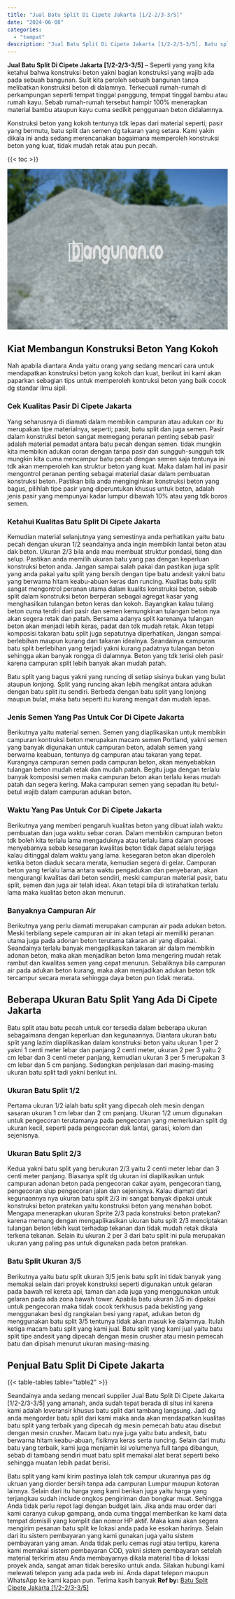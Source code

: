 ```yaml
---
title: "Jual Batu Split Di Cipete Jakarta [1/2-2/3-3/5]"
date: "2024-06-08"
categories: 
  - "tempat"
description: "Jual Batu Split Di Cipete Jakarta [1/2-2/3-3/5]. Batu split yang kami kirim pastinya ialah tdk campur ukurannya pas dg ukruan yang diorder bersih tanpa ada c..."
---
```


**Jual Batu Split Di Cipete Jakarta \[1/2-2/3-3/5\]** – Seperti yang yang kita ketahui bahwa konstruksi beton yakni bagian konstruksi yang wajib ada pada sebuah bangunan. Sulit kita peroleh sebuah bangunan tanpa melibatkan konstruksi beton di dalamnya. Terkecuali rumah-rumah di perkampungan seperti tempat tinggal panggung, tempat tinggal bambu atau rumah kayu. Sebab rumah-rumah tersebut hampir 100% menerapkan material bambu ataupun kayu cuma sedikit penggunaan beton didalamnya.

Konstruksi beton yang kokoh tentunya tdk lepas dari material seperti; pasir yang bermutu, batu split dan semen dg takaran yang setara. Kami yakin dikala ini anda sedang merencanakan bagaimana memperoleh konstruksi beton yang kuat, tidak mudah retak atau pun pecah.

{{< toc >}}

![Jual Batu Split Di Cipete Jakarta [1/2-2/3-3/5]](/images/jual-batu-split-33.png)

## Kiat Membangun Konstruksi Beton Yang Kokoh

Nah apabila diantara Anda yaitu orang yang sedang mencari cara untuk mendapatkan konstruksi beton yang kokoh dan kuat, berikut ini kami akan paparkan sebagian tips untuk memperoleh kontruksi beton yang baik cocok dg standar ilmu sipil.

### Cek Kualitas Pasir Di Cipete Jakarta

Yang seharusnya di diamati dalam membikin campuran atau adukan cor itu merupakan tipe materialnya, seperti; pasir, batu split dan juga semen. Pasir dalam konstruksi beton sangat memegang peranan penting sebab pasir adalah material pemadat antara batu pecah dengan semen. tidak mungkin kita membikin adukan coran dengan tanpa pasir dan sungguh-sungguh tdk mungkin kita cuma mencampur batu pecah dengan semen saja tentunya ini tdk akan memperoleh kan struktur beton yang kuat. Maka dalam hal ini pasir mengontrol peranan penting sebagai material dasar dalam pembuatan konstruksi beton. Pastikan bila anda menginginkan konstruksi beton yang bagus, pilihlah tipe pasir yang diperuntukan khusus untuk beton, adalah jenis pasir yang mempunyai kadar lumpur dibawah 10% atau yang tdk boros semen.

### Ketahui Kualitas Batu Split Di Cipete Jakarta

Kemudian material selanjutnya yang semestinya anda perhatikan yaitu batu pecah dengan ukuran 1/2 seandainya anda ingin membikin lantai beton atau dak beton. Ukuran 2/3 bila anda mau membuat struktur pondasi, tiang dan selup. Pastikan anda memilih ukuran batu yang pas dengan keperluan konstruksi beton anda. Jangan sampai salah pakai dan pastikan juga split yang anda pakai yaitu split yang bersih dengan tipe batu andesit yakni batu yang berwarna hitam keabu-abuan keras dan runcing. Kualitas batu split sangat mengontrol peranan utama dalam kualits konstruksi beton, sebab split dalam konstruksi beton berperan sebagai agregat kasar yang menghasilkan tulangan beton keras dan kokoh. Bayangkan kalau tulang beton cuma terdiri dari pasir dan semen kemungkinan tulangan beton nya akan segera retak dan patah. Bersama adanya split karenanya tulangan beton akan menjadi lebih keras, padat dan tdk mudah retak. Akan tetapi komposisi takaran batu split juga sepatutnya diperhatikan, Jangan sampai berlebihan maupun kurang dari takaran idealnya. Seandainya campuran batu split berlebihan yang terjadi yakni kurang padatnya tulangan beton sehingga akan banyak rongga di dalamnya. Beton yang tdk terisi oleh pasir karena campuran split lebih banyak akan mudah patah.

Batu split yang bagus yakni yang runcing di setiap sisinya bukan yang bulat ataupun lonjong. Split yang runcing akan lebih mengikat antara adukan dengan batu split itu sendiri. Berbeda dengan batu split yang lonjong maupun bulat, maka batu seperti itu kurang mengait dan mudah lepas.

### Jenis Semen Yang Pas Untuk Cor Di Cipete Jakarta

Berikutnya yaitu material semen. Semen yang diaplikasikan untuk membikin campuran kontruksi beton merupakan macam semen Portland, yakni semen yang banyak digunakan untuk campuran beton, adalah semen yang berwarna keabuan, tentunya dg campuran atau takaran yang tepat. Kurangnya campuran semen pada campuran beton, akan menyebabkan tulangan beton mudah retak dan mudah patah. Begitu juga dengan terlalu banyak komposisi semen maka campuran beton akan terlalu keras mudah patah dan segera kering. Maka campuran semen yang sepadan itu betul-betul wajib dalam campuran adukan beton.

### Waktu Yang Pas Untuk Cor Di Cipete Jakarta

Berikutnya yang memberi pengaruh kualitas beton yang dibuat ialah waktu pembuatan dan juga waktu sebar coran. Dalam membikin campuran beton tdk boleh kita terlalu lama mengaduknya atau terlalu lama dalam proses menyebarnya sebab kesegaran kwalitas beton tidak dapat selalu terjaga kalau ditinggal dalam waktu yang lama. kesegaran beton akan diperoleh ketika beton diaduk secara merata, kemudian segera di gelar. Campuran beton yang terlalu lama antara waktu pengadukan dan penyebaran, akan mengurangi kwalitas dari beton sendiri, meski campuran material pasir, batu split, semen dan juga air telah ideal. Akan tetapi bila di istirahatkan terlalu lama maka kualitas beton akan menurun.

### Banyaknya Campuran Air

Berikutnya yang perlu diamati merupakan campuran air pada adukan beton. Meski terbilang sepele campuran air ini akan tetapi air memiliki peranan utama juga pada adonan beton terutama takaran air yang dipakai. Seandainya terlalu banyak mengaplikasikan takaran air dalam membikin adonan beton, maka akan menjadikan beton lama mengering mudah retak rambut dan kwalitas semen yang cepat menurun. Sebaliknya bila campuran air pada adukan beton kurang, maka akan menjadikan adukan beton tdk tercampur secara merata sehingga daya beton pun tidak merata.

## Beberapa Ukuran Batu Split Yang Ada Di Cipete Jakarta

Batu split atau batu pecah untuk cor tersedia dalam beberapa ukuran sebagaimana dengan keperluan dan kegunaannya. Diantara ukuran batu split yang lazim diaplikasikan dalam konstruksi beton yaitu ukuran 1 per 2 yakni 1 centi meter lebar dan panjang 2 centi meter, ukuran 2 per 3 yaitu 2 cm lebar dan 3 centi meter panjang, kemudian ukuran 3 per 5 merupakan 3 cm lebar dan 5 cm panjang. Sedangkan penjelasan dari masing-masing ukuran batu split tadi yakni berikut ini.

### Ukuran Batu Split 1/2

Pertama ukuran 1/2 ialah batu split yang dipecah oleh mesin dengan sasaran ukuran 1 cm lebar dan 2 cm panjang. Ukuran 1/2 umum digunakan untuk pengecoran terutamanya pada pengecoran yang memerlukan split dg ukuran kecil, seperti pada pengecoran dak lantai, garasi, kolom dan sejenisnya.

### Ukuran Batu Split 2/3

Kedua yakni batu split yang berukuran 2/3 yaitu 2 centi meter lebar dan 3 centi meter panjang. Biasanya split dg ukuran ini diaplikasikan untuk campuran adonan beton pada pengecoran cakar ayam, pengecoran tiang, pengecoran slup pengecoran jalan dan sejenisnya. Kalau diamati dari kegunaannya nya ukuran batu split 2/3 ini sangat banyak dipakai untuk konstruksi beton pratekan yaitu konstruksi beton yang menahan bobot. Mengapa menerapkan ukuran Sprite 2/3 pada konstruksi beton pratekan? karena memang dengan mengaplikasikan ukuran batu split 2/3 menciptakan tulangan beton lebih kuat terhadap tekanan dan tidak mudah retak dikala terkena tekanan. Selain itu ukuran 2 per 3 dari batu split ini pula merupakan ukuran yang paling pas untuk digunakan pada beton pratekan.

### Batu Split Ukuran 3/5

Berikutnya yaitu batu split ukuran 3/5 jenis batu split ini tidak banyak yang memakai selain dari proyek konstruksi seperti digunakan untuk gelaran pada bawah rel kereta api, taman dan ada juga yang menggunakan untuk gelaran pada ada zona bawah tower. Apabila batu ukuran 3/5 ini dipakai untuk pengecoran maka tidak cocok terkhusus pada bekisting yang menggunakan besi dg rangkaian besi yang rapat, adukan beton dg menggunakan batu split 3/5 tentunya tidak akan masuk ke dalamnya. Itulah ketiga macam batu split yang kami jual. Batu split yang kami jual yaitu batu split tipe andesit yang dipecah dengan mesin crusher atau mesin pemecah batu dan dipisah menurut ukuran masing-masing.

## Penjual Batu Split Di Cipete Jakarta

{{< table-tables table="table2" >}}

Seandainya anda sedang mencari supplier Jual Batu Split Di Cipete Jakarta \[1/2-2/3-3/5\] yang amanah, anda sudah tepat berada di situs ini karena kami adalah leveransir khusus batu split dari tambang langsung. Jadi dg anda mengorder batu split dari kami maka anda akan mendapatkan kualitas batu split yang terbaik yang dipecah dg mesin pemecah batu atau disebut dengan mesin crusher. Macam batu nya juga yaitu batu andesit, batu berwarna hitam keabu-abuan, fisiknya keras serta runcing. Selain dari mutu batu yang terbaik, kami juga menjamin isi volumenya full tanpa dibangun, sebab di tambang sendiri muat batu split memakai alat berat seperti beko sehingga muatan lebih padat berisi.

Batu split yang kami kirim pastinya ialah tdk campur ukurannya pas dg ukruan yang diorder bersih tanpa ada campuran Lumpur maupun kotoran lainnya. Selain dari itu harga yang kami berikan juga yaitu harga yang terjangkau sudah include ongkos pengiriman dan bongkar muat. Sehingga Anda tidak perlu repot lagi dengan budget lain. Jika anda mau order dari kami caranya cukup gampang, anda cuma tinggal memberikan ke kami data tempat domisili yang komplit dan nomor HP aktif. Maka kami akan segera mengirim pesanan batu split ke lokasi anda pada ke esokan harinya. Selain dari itu sistem pembayaran yang kami gunakan juga yaitu sistem pembayaran yang aman. Anda tidak perlu cemas rugi atau tertipu, karena kami memakai sistem pembayaran COD, yakni sistem pembayaran setelah material terkirim atau Anda membayarnya dikala material tiba di lokasi proyek anda, sangat aman tidak beresiko untuk anda. Silakan hubungi kami melewati telepon yang ada pada web ini. Anda dapat telepon maupun WhatsApp ke kami kapan pun. Terima kasih banyak
**Ref by:** [Batu Split Cipete Jakarta [1/2-2/3-3/5]](https://id.wikipedia.org/wiki/Batu)
